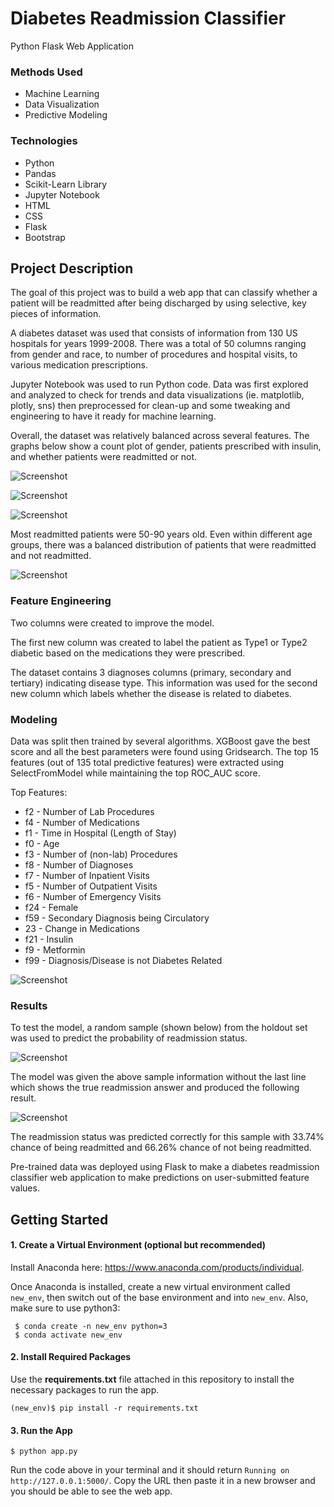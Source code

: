 # Diabetes Readmission Classifier

Python Flask Web Application

### Methods Used
* Machine Learning
* Data Visualization
* Predictive Modeling

### Technologies
* Python
* Pandas
* Scikit-Learn Library 
* Jupyter Notebook
* HTML
* CSS
* Flask
* Bootstrap

## Project Description
The goal of this project was to build a web app that can classify whether a patient will be readmitted after being 
discharged by using selective, key pieces of information. 

A diabetes dataset was used that consists of information from 130 US hospitals for years 1999-2008. There was a total of
 50 columns ranging from gender and race, to number of procedures and hospital visits, to various medication 
 prescriptions. 
 
Jupyter Notebook was used to run Python code. Data was first explored and analyzed to check for
trends and data visualizations (ie. matplotlib, plotly, sns) then preprocessed for clean-up and some tweaking and 
engineering to have it ready for machine learning. 

Overall, the dataset was relatively balanced across several features. The graphs below show a count plot of gender,
 patients prescribed with insulin, and whether patients were readmitted or not.

![Screenshot](gender.png?raw=true)

![Screenshot](insulin.png?raw=true)

![Screenshot](readmitted.png?raw=true)

Most readmitted patients were 50-90 years old.
Even within different age groups, there was a balanced distribution of patients that were readmitted and not readmitted.

![Screenshot](age_re.png?raw=true)

### Feature Engineering
Two columns were created to improve the model. 

The first new column was created to label the patient as Type1 or Type2 diabetic based on the medications they were prescribed.

The dataset contains 3 diagnoses columns 
(primary, secondary and tertiary) indicating disease type.
This information was used for the second new column which labels whether the disease is related to diabetes. 


### Modeling
Data was split then trained by several algorithms. XGBoost gave 
the best score and all the best parameters were found using Gridsearch. The top 15 features 
(out of 135 total predictive features) were extracted using SelectFromModel while maintaining the top ROC_AUC score. 


Top Features: 
* f2 - Number of Lab Procedures
* f4 - Number of Medications
* f1 - Time in Hospital (Length of Stay)
* f0 - Age
* f3 - Number of (non-lab) Procedures
* f8 - Number of Diagnoses
* f7 - Number of Inpatient Visits
* f5 - Number of Outpatient Visits
* f6 - Number of Emergency Visits
* f24 - Female
* f59 - Secondary Diagnosis being Circulatory
* 23 - Change in Medications
* f21 - Insulin
* f9 - Metformin
* f99 - Diagnosis/Disease is not Diabetes Related

![Screenshot](feature.png?raw=true)

### Results
To test the model, a random sample (shown below) from the holdout set was used 
to predict the probability of readmission status. 

![Screenshot](sample_data.png?raw=true)

The model was given the above sample information without the last line which shows the true readmission answer and produced 
the following result.

![Screenshot](test.png?raw=true)

The readmission status was predicted correctly for this sample with 
33.74% chance of being readmitted and 66.26% chance of not being readmitted.

Pre-trained data was deployed using Flask to make a diabetes readmission classifier web application to make predictions 
on user-submitted feature values. 


## Getting Started


#### 1. Create a Virtual Environment (optional but recommended)

   Install Anaconda here: https://www.anaconda.com/products/individual. 
   
   Once Anaconda is installed, create a new virtual environment called 
   ```new_env```, then switch out of the base environment and into ```new_env```. Also, make sure to use python3:
   
   ```
    $ conda create -n new_env python=3
    $ conda activate new_env
   ```
   
#### 2. Install Required Packages
   Use the **requirements.txt** file attached in this repository to install the necessary packages to run the app.


   ```
   (new_env)$ pip install -r requirements.txt
   ```
   
#### 3. Run the App
    
   ```
   $ python app.py
   ```
   Run the code above in your terminal and it should return 
   ```Running on http://127.0.0.1:5000/```.
   Copy the URL then paste it in a new browser and you should be able to see the web app.

    

